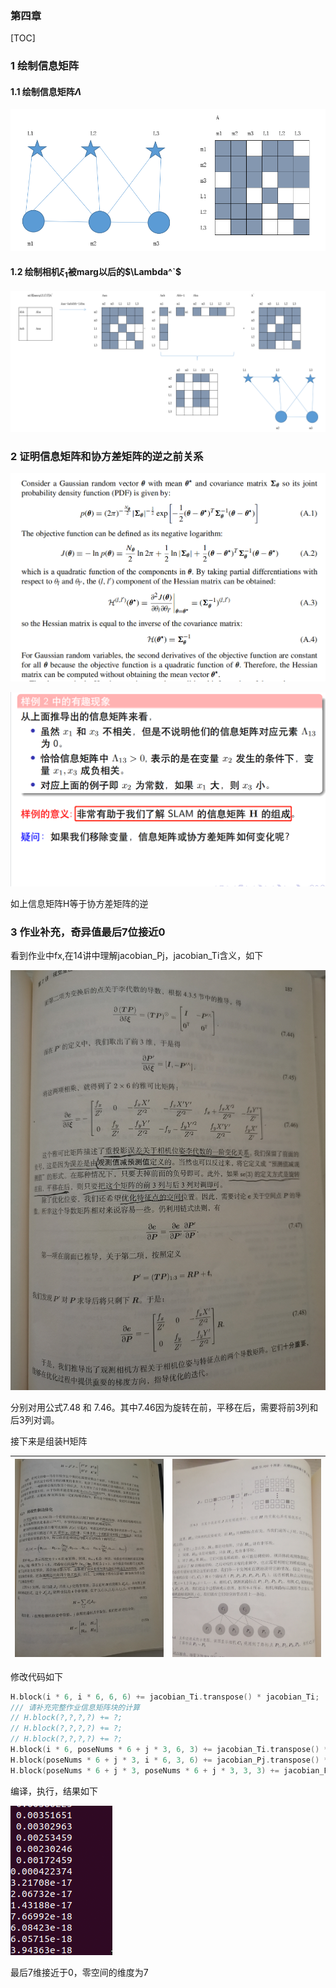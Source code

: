 ### 第四章

[TOC]

### 1 绘制信息矩阵

#### 1.1 绘制信息矩阵$\Lambda$

![](./images/01.jpeg)

#### 1.2 绘制相机$\xi_1$被marg以后的$\Lambda^`$

![](./images/02.jpeg)

### 2 证明信息矩阵和协方差矩阵的逆之前关系

![](./images/03.jpeg)

![](./images/04.jpeg)

如上信息矩阵H等于协方差矩阵的逆

### 3 作业补充，奇异值最后7位接近0

看到作业中fx,在14讲中理解jacobian_Pj，jacobian_Ti含义，如下

![](./images/05.jpeg)

分别对用公式7.48 和 7.46。其中7.46因为旋转在前，平移在后，需要将前3列和后3列对调。

接下来是组装H矩阵

| <img src="images/06.jpeg" width = "500" > | <img src="images/07.jpeg" width = "500" > |
| ----------------------------------------- | ----------------------------------------- |

修改代码如下

```c++
H.block(i * 6, i * 6, 6, 6) += jacobian_Ti.transpose() * jacobian_Ti;
/// 请补充完整作业信息矩阵块的计算
// H.block(?,?,?,?) += ?;
// H.block(?,?,?,?) += ?;
// H.block(?,?,?,?) += ?;
H.block(i * 6, poseNums * 6 + j * 3, 6, 3) += jacobian_Ti.transpose() * jacobian_Pj;
H.block(poseNums * 6 + j * 3, i * 6, 3, 6) += jacobian_Pj.transpose() * jacobian_Ti;
H.block(poseNums * 6 + j * 3, poseNums * 6 + j * 3, 3, 3) += jacobian_Pj.transpose() * jacobian_Pj;
```

编译，执行，结果如下

![](images/01.png)

最后7维接近于0，零空间的维度为7